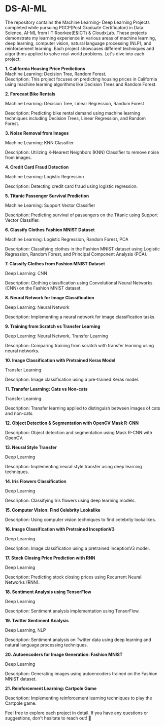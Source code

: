 # DS-AI-ML
The repository contains the Machine Learning- Deep Learning Projects completed while pursuing PGCP(Post Graduate Certificaton) in Data Science, AI-ML from IIT Roorkee(E&ICT) & CloudxLab. These projects demonstrate my learning experience in various areas of machine learning, deep learning, computer vision, natural language processing (NLP), and reinforcement learning. Each project showcases different techniques and algorithms applied to solve real-world problems. Let's dive into each project:

**1. California Housing Price Predictions**  
Machine Learning: Decision Tree, Random Forest.  
Description: This project focuses on predicting housing prices in California using machine learning algorithms like Decision Trees and Random Forest.

**2. Forecast Bike Rentals**

Machine Learning: Decision Tree, Linear Regression, Random Forest

Description: Predicting bike rental demand using machine learning techniques including Decision Trees, Linear Regression, and Random Forest.

**3. Noise Removal from Images**

Machine Learning: KNN Classifier

Description: Utilizing K-Nearest Neighbors (KNN) Classifier to remove noise from images.

**4. Credit Card Fraud Detection**

Machine Learning: Logistic Regression

Description: Detecting credit card fraud using logistic regression.

**5. Titanic Passenger Survival Prediction**

Machine Learning: Support Vector Classifier

Description: Predicting survival of passengers on the Titanic using Support Vector Classifier.

**6. Classify Clothes Fashion MNIST Dataset**

Machine Learning: Logistic Regression, Random Forest, PCA

Description: Classifying clothes in the Fashion MNIST dataset using Logistic Regression, Random Forest, and Principal Component Analysis (PCA).

**7. Classify Clothes from Fashion MNIST Dataset**

Deep Learning: CNN

Description: Clothing classification using Convolutional Neural Networks (CNN) on the Fashion MNIST dataset.

**8. Neural Network for Image Classification**

Deep Learning: Neural Network

Description: Implementing a neural network for image classification tasks.

**9. Training from Scratch vs Transfer Learning**

Deep Learning: Neural Network, Transfer Learning

Description: Comparing training from scratch with transfer learning using neural networks.

**10. Image Classification with Pretrained Keras Model**

Transfer Learning

Description: Image classification using a pre-trained Keras model.

**11. Transfer Learning: Cats vs Non-cats**

Transfer Learning

Description: Transfer learning applied to distinguish between images of cats and non-cats.

**12. Object Detection & Segmentation with OpenCV Mask R-CNN**

Description: Object detection and segmentation using Mask R-CNN with OpenCV.

**13. Neural Style Transfer**

Deep Learning

Description: Implementing neural style transfer using deep learning techniques.

**14. Iris Flowers Classification**

Deep Learning

Description: Classifying Iris flowers using deep learning models.

**15. Computer Vision: Find Celebrity Lookalike**

Description: Using computer vision techniques to find celebrity lookalikes.

**16. Image Classification with Pretrained InceptionV3**

Deep Learning

Description: Image classification using a pretrained InceptionV3 model.

**17. Stock Closing Price Prediction with RNN**

Deep Learning

Description: Predicting stock closing prices using Recurrent Neural Networks (RNN).

**18. Sentiment Analysis using TensorFlow**

Deep Learning

Description: Sentiment analysis implementation using TensorFlow.

**19. Twitter Sentiment Analysis**

Deep Learning, NLP

Description: Sentiment analysis on Twitter data using deep learning and natural language processing techniques.

**20. Autoencoders for Image Generation: Fashion MNIST**

Deep Learning

Description: Generating images using autoencoders trained on the Fashion MNIST dataset.

**21. Reinforcement Learning: Cartpole Game**

Description: Implementing reinforcement learning techniques to play the Cartpole game.


Feel free to explore each project in detail. If you have any questions or suggestions, don't hesitate to reach out! 🚀






